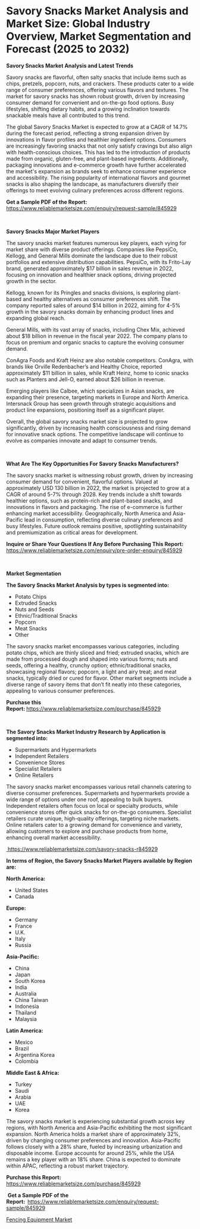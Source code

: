 <p><h1>Savory Snacks Market Analysis and Market Size: Global Industry Overview, Market Segmentation and Forecast (2025 to 2032)</h1></p><p><strong>Savory Snacks Market Analysis and Latest Trends</strong></p>
<p><p>Savory snacks are flavorful, often salty snacks that include items such as chips, pretzels, popcorn, nuts, and crackers. These products cater to a wide range of consumer preferences, offering various flavors and textures. The market for savory snacks has shown robust growth, driven by increasing consumer demand for convenient and on-the-go food options. Busy lifestyles, shifting dietary habits, and a growing inclination towards snackable meals have all contributed to this trend.</p><p>The global Savory Snacks Market is expected to grow at a CAGR of 14.7% during the forecast period, reflecting a strong expansion driven by innovations in flavor profiles and healthier ingredient options. Consumers are increasingly favoring snacks that not only satisfy cravings but also align with health-conscious choices. This has led to the introduction of products made from organic, gluten-free, and plant-based ingredients. Additionally, packaging innovations and e-commerce growth have further accelerated the market's expansion as brands seek to enhance consumer experience and accessibility. The rising popularity of international flavors and gourmet snacks is also shaping the landscape, as manufacturers diversify their offerings to meet evolving culinary preferences across different regions.</p></p>
<p><strong>Get a Sample PDF of the Report:&nbsp;</strong> <a href="https://www.reliablemarketsize.com/enquiry/request-sample/845929?utm_campaign=2337&utm_medium=2&utm_source=Github&utm_content=ia&utm_term=05042025&utm_id=savory-snacks">https://www.reliablemarketsize.com/enquiry/request-sample/845929</a></p>
<p>&nbsp;</p>
<p><strong>Savory Snacks Major Market Players</strong></p>
<p><p>The savory snacks market features numerous key players, each vying for market share with diverse product offerings. Companies like PepsiCo, Kellogg, and General Mills dominate the landscape due to their robust portfolios and extensive distribution capabilities. PepsiCo, with its Frito-Lay brand, generated approximately $17 billion in sales revenue in 2022, focusing on innovation and healthier snack options, driving projected growth in the sector.</p><p>Kellogg, known for its Pringles and snacks divisions, is exploring plant-based and healthy alternatives as consumer preferences shift. The company reported sales of around $14 billion in 2022, aiming for 4-5% growth in the savory snacks domain by enhancing product lines and expanding global reach.</p><p>General Mills, with its vast array of snacks, including Chex Mix, achieved about $18 billion in revenue in the fiscal year 2022. The company plans to focus on premium and organic snacks to capture the evolving consumer demand.</p><p>ConAgra Foods and Kraft Heinz are also notable competitors. ConAgra, with brands like Orville Redenbacher’s and Healthy Choice, reported approximately $11 billion in sales, while Kraft Heinz, home to iconic snacks such as Planters and Jell-O, earned about $26 billion in revenue.</p><p>Emerging players like Calbee, which specializes in Asian snacks, are expanding their presence, targeting markets in Europe and North America. Intersnack Group has seen growth through strategic acquisitions and product line expansions, positioning itself as a significant player.</p><p>Overall, the global savory snacks market size is projected to grow significantly, driven by increasing health consciousness and rising demand for innovative snack options. The competitive landscape will continue to evolve as companies innovate and adapt to consumer trends.</p></p>
<p>&nbsp;</p>
<p><strong>What Are The Key Opportunities For Savory Snacks Manufacturers?</strong></p>
<p><p>The savory snacks market is witnessing robust growth, driven by increasing consumer demand for convenient, flavorful options. Valued at approximately USD 130 billion in 2022, the market is projected to grow at a CAGR of around 5-7% through 2028. Key trends include a shift towards healthier options, such as protein-rich and plant-based snacks, and innovations in flavors and packaging. The rise of e-commerce is further enhancing market accessibility. Geographically, North America and Asia-Pacific lead in consumption, reflecting diverse culinary preferences and busy lifestyles. Future outlook remains positive, spotlighting sustainability and premiumization as critical areas for development.</p></p>
<p><strong>Inquire or Share Your Questions If Any Before Purchasing This Report:</strong> <a href="https://www.reliablemarketsize.com/enquiry/pre-order-enquiry/845929?utm_campaign=2337&utm_medium=2&utm_source=Github&utm_content=ia&utm_term=05042025&utm_id=savory-snacks">https://www.reliablemarketsize.com/enquiry/pre-order-enquiry/845929</a></p>
<p>&nbsp;</p>
<p><strong>Market Segmentation</strong></p>
<p><strong>The Savory Snacks Market Analysis by types is segmented into:</strong></p>
<p><ul><li>Potato Chips</li><li>Extruded Snacks</li><li>Nuts and Seeds</li><li>Ethnic/Traditional Snacks</li><li>Popcorn</li><li>Meat Snacks</li><li>Other</li></ul></p>
<p><p>The savory snacks market encompasses various categories, including potato chips, which are thinly sliced and fried; extruded snacks, which are made from processed dough and shaped into various forms; nuts and seeds, offering a healthy, crunchy option; ethnic/traditional snacks, showcasing regional flavors; popcorn, a light and airy treat; and meat snacks, typically dried or cured for flavor. Other market segments include a diverse range of savory items that don’t fit neatly into these categories, appealing to various consumer preferences.</p></p>
<p><strong>Purchase this Report:&nbsp;</strong><a href="https://www.reliablemarketsize.com/purchase/845929?utm_campaign=2337&utm_medium=2&utm_source=Github&utm_content=ia&utm_term=05042025&utm_id=savory-snacks">https://www.reliablemarketsize.com/purchase/845929</a></p>
<p>&nbsp;</p>
<p><strong>The Savory Snacks Market Industry Research by Application is segmented into:</strong></p>
<p><ul><li>Supermarkets and Hypermarkets</li><li>Independent Retailers</li><li>Convenience Stores</li><li>Specialist Retailers</li><li>Online Retailers</li></ul></p>
<p><p>The savory snacks market encompasses various retail channels catering to diverse consumer preferences. Supermarkets and hypermarkets provide a wide range of options under one roof, appealing to bulk buyers. Independent retailers often focus on local or specialty products, while convenience stores offer quick snacks for on-the-go consumers. Specialist retailers curate unique, high-quality offerings, targeting niche markets. Online retailers cater to a growing demand for convenience and variety, allowing customers to explore and purchase products from home, enhancing overall market accessibility.</p></p>
<p><a href="https://www.reliablemarketsize.com/savory-snacks-r845929?utm_campaign=2337&utm_medium=2&utm_source=Github&utm_content=ia&utm_term=05042025&utm_id=savory-snacks">&nbsp;https://www.reliablemarketsize.com/savory-snacks-r845929</a></p>
<p><strong>In terms of Region, the Savory Snacks Market Players available by Region are:</strong></p>
<p>
    <p> <strong> North America: </strong>
        <ul>
            <li>United States</li>
            <li>Canada</li>
        </ul>
        </p> 
    <p> <strong> Europe: </strong>
        <ul>
            <li>Germany</li>
            <li>France</li>
            <li>U.K.</li>
            <li>Italy</li>
            <li>Russia</li>
        </ul>
        </p> 
    <p> <strong> Asia-Pacific: </strong>
        <ul>
            <li>China</li>
            <li>Japan</li>
            <li>South Korea</li>
            <li>India</li>
            <li>Australia</li>
            <li>China Taiwan</li>
            <li>Indonesia</li>
            <li>Thailand</li>
            <li>Malaysia</li>
        </ul>
        </p> 
    <p> <strong> Latin America: </strong>
        <ul>
            <li>Mexico</li>
            <li>Brazil</li>
            <li>Argentina Korea</li>
            <li>Colombia</li>
        </ul>
        </p> 
    <p> <strong> Middle East & Africa: </strong>
        <ul>
            <li>Turkey</li>
            <li>Saudi</li>
            <li>Arabia</li>
            <li>UAE</li>
            <li>Korea</li>
        </ul>
    </p>
    </p>
<p><p>The savory snacks market is experiencing substantial growth across key regions, with North America and Asia-Pacific exhibiting the most significant expansion. North America holds a market share of approximately 32%, driven by changing consumer preferences and innovation. Asia-Pacific follows closely with a 28% share, fueled by increasing urbanization and disposable income. Europe accounts for around 25%, while the USA remains a key player with an 18% share. China is expected to dominate within APAC, reflecting a robust market trajectory.</p></p>
<p><strong>Purchase this Report: </strong><a href="https://www.reliablemarketsize.com/purchase/845929?utm_campaign=2337&utm_medium=2&utm_source=Github&utm_content=ia&utm_term=05042025&utm_id=savory-snacks">https://www.reliablemarketsize.com/purchase/845929</a></p>
<p>&nbsp;<strong>Get a Sample PDF of the Report:&nbsp;&nbsp;</strong><a href="https://www.reliablemarketsize.com/enquiry/request-sample/845929?utm_campaign=2337&utm_medium=2&utm_source=Github&utm_content=ia&utm_term=05042025&utm_id=savory-snacks">https://www.reliablemarketsize.com/enquiry/request-sample/845929</a></p>
<p><strong></strong></p>
<p><p><a href="https://github.com/lehumiston1971679/Market-Research-Report-List-1/blob/main/fencing-equipment-market.md?utm_campaign=2337&utm_medium=2&utm_source=Github&utm_content=ia&utm_term=05042025&utm_id=savory-snacks">Fencing Equipment Market</a></p></p>